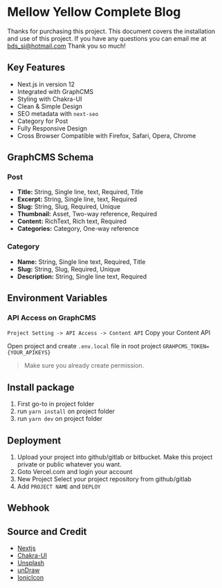 # Mellow Yellow Complete Blog

Thanks for purchasing this project. This document covers the installation and use of this project. If you have any questions you can email me at bds_si@hotmail.com Thank you so much!

## Key Features

- Next.js in version 12
- Integrated with GraphCMS
- Styling with Chakra-UI
- Clean & Simple Design
- SEO metadata with `next-seo`
- Category for Post
- Fully Responsive Design
- Cross Browser Compatible with Firefox, Safari, Opera, Chrome

## GraphCMS Schema

### Post

- **Title:** String, Single line, text, Required, Title
- **Excerpt:** String, Single line, text, Required
- **Slug:** String, Slug, Required, Unique
- **Thumbnail:** Asset, Two-way reference, Required
- **Content:** RichText, Rich text, Required
- **Categories:** Category, One-way reference

### Category

- **Name:** String, Single line text, Required, Title
- **Slug:** String, Slug, Required, Unique
- **Description:** String, Single line text, Required

## Environment Variables

### API Access on GraphCMS

`Project Setting -> API Access -> Content API` Copy your Content API

Open project and create `.env.local` file in root project
`GRAHPCMS_TOKEN={YOUR_APIKEYS}`

> Make sure you already create permission.

## Install package

1. First go-to in project folder
2. run `yarn install` on project folder
3. run `yarn dev` on project folder

## Deployment

1. Upload your project into github/gitlab or bitbucket. Make this project private or public whatever you want.
2. Goto Vercel.com and login your account
3. New Project Select your project repository from github/gitlab
4. Add `PROJECT NAME` and `DEPLOY`

## Webhook

## Source and Credit

- [Nextjs](https://nextjs.org/)
- [Chakra-UI](https://chakra-ui.com/)
- [Unsplash](https://unsplash.com/)
- [unDraw](https://undraw.co/)
- [IonicIcon](https://ionic.io/ionicons)
